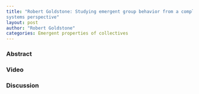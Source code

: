 ```yaml
---
title: "Robert Goldstone: Studying emergent group behavior from a complex
systems perspective"
layout: post
author: "Robert Goldstone"
categories: Emergent properties of collectives
---
```


### Abstract

### Video

### Discussion
